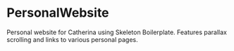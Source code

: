 # PersonalWebsite

Personal website for Catherina using Skeleton Boilerplate. Features parallax scrolling and links to various personal pages.

